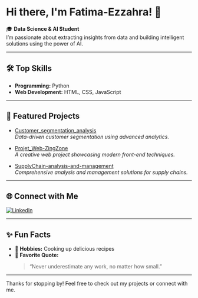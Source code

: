 # Hi there, I'm Fatima-Ezzahra! 👋

🎓 **Data Science & AI Student**  
I’m passionate about extracting insights from data and building intelligent solutions using the power of AI.

---

## 🛠️ Top Skills

- **Programming:** Python  
- **Web Development:** HTML, CSS, JavaScript

---

## 🚀 Featured Projects

- [Customer_segmentation_analysis](https://github.com/Fzmes/Customer_segmentation_analysis)  
  *Data-driven customer segmentation using advanced analytics.*

- [Projet_Web-ZingZone](https://github.com/Fzmes/Projet_Web-ZingZone)  
  *A creative web project showcasing modern front-end techniques.*

- [SupplyChain-analysis-and-management](https://github.com/Fzmes/SupplyChain-analysis-and-management)  
  *Comprehensive analysis and management solutions for supply chains.*

---

## 🌐 Connect with Me

[![LinkedIn](https://img.shields.io/badge/LinkedIn-Profile-blue?logo=linkedin)](https://www.linkedin.com/in/fatima-ezzahra-meskine)

---

## ✨ Fun Facts

- 🍳 **Hobbies:** Cooking up delicious recipes
- 💬 **Favorite Quote:**  
  > “Never underestimate any work, no matter how small.”

---

Thanks for stopping by! Feel free to check out my projects or connect with me.
<!--
**Fzmes/Fzmes** is a ✨ _special_ ✨ repository because its `README.md` (this file) appears on your GitHub profile.

Here are some ideas to get you started:

- 🔭 I’m currently working on ...
- 🌱 I’m currently learning ...
- 👯 I’m looking to collaborate on ...
- 🤔 I’m looking for help with ...
- 💬 Ask me about ...
- 📫 How to reach me: ...
- 😄 Pronouns: ...
- ⚡ Fun fact: ...
-->
